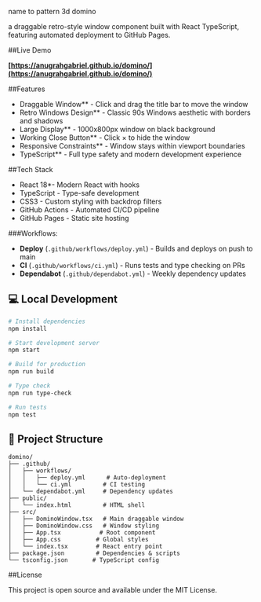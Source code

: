 name to pattern 3d domino

a draggable retro-style window component built with React TypeScript, featuring automated deployment to GitHub Pages.

##Live Demo

**[https://anugrahgabriel.github.io/domino/](https://anugrahgabriel.github.io/domino/)**

##Features

- Draggable Window** - Click and drag the title bar to move the window
- Retro Windows Design** - Classic 90s Windows aesthetic with borders and shadows
- Large Display** - 1000x800px window on black background
- Working Close Button** - Click × to hide the window
- Responsive Constraints** - Window stays within viewport boundaries
- TypeScript** - Full type safety and modern development experience

##Tech Stack

- React 18*- Modern React with hooks
- TypeScript - Type-safe development
- CSS3 - Custom styling with backdrop filters
- GitHub Actions - Automated CI/CD pipeline
- GitHub Pages - Static site hosting



###Workflows:

- **Deploy** (`.github/workflows/deploy.yml`) - Builds and deploys on push to main
- **CI** (`.github/workflows/ci.yml`) - Runs tests and type checking on PRs
- **Dependabot** (`.github/dependabot.yml`) - Weekly dependency updates

## 💻 Local Development

```bash
# Install dependencies
npm install

# Start development server
npm start

# Build for production
npm run build

# Type check
npm run type-check

# Run tests
npm test
```

## 📁 Project Structure

```
domino/
├── .github/
│   ├── workflows/
│   │   ├── deploy.yml      # Auto-deployment
│   │   └── ci.yml         # CI testing
│   └── dependabot.yml     # Dependency updates
├── public/
│   └── index.html         # HTML shell
├── src/
│   ├── DominoWindow.tsx   # Main draggable window
│   ├── DominoWindow.css   # Window styling  
│   ├── App.tsx           # Root component
│   ├── App.css          # Global styles
│   └── index.tsx        # React entry point
├── package.json         # Dependencies & scripts
└── tsconfig.json       # TypeScript config
```

##License

This project is open source and available under the MIT License.